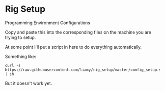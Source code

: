 Rig Setup
=========

Programming Environment Configurations

Copy and paste this into the corresponding files on the machine
you are trying to setup.

At some point I'll put a script in here to do everything
automatically.

Something like:

```
curl -s https://raw.githubusercontent.com/liamy/rig_setup/master/config_setup.sh | sh
```

But it doesn't work yet.
